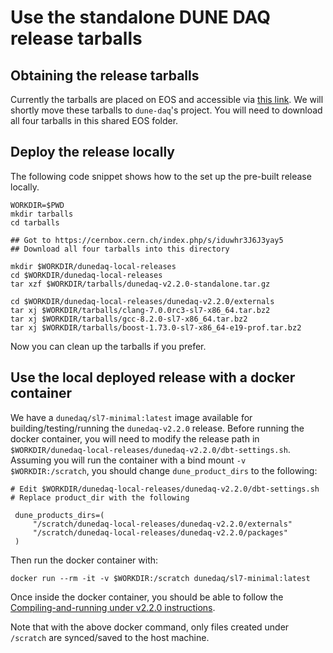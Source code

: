 # Use the standalone DUNE DAQ release tarballs

## Obtaining the release tarballs

Currently the tarballs are placed on EOS and accessible via [this link](https://cernbox.cern.ch/index.php/s/iduwhr3J6J3yay5). We will shortly move these tarballs to `dune-daq`'s project. You will need to download all four tarballs in this shared EOS folder.

## Deploy the release locally

The following code snippet shows how to the set up the pre-built release locally.


```shell
WORKDIR=$PWD
mkdir tarballs
cd tarballs

## Got to https://cernbox.cern.ch/index.php/s/iduwhr3J6J3yay5
## Download all four tarballs into this directory

mkdir $WORKDIR/dunedaq-local-releases
cd $WORKDIR/dunedaq-local-releases
tar xzf $WORKDIR/tarballs/dunedaq-v2.2.0-standalone.tar.gz

cd $WORKDIR/dunedaq-local-releases/dunedaq-v2.2.0/externals
tar xj $WORKDIR/tarballs/clang-7.0.0rc3-sl7-x86_64.tar.bz2
tar xj $WORKDIR/tarballs/gcc-8.2.0-sl7-x86_64.tar.bz2
tar xj $WORKDIR/tarballs/boost-1.73.0-sl7-x86_64-e19-prof.tar.bz2
```

Now you can clean up the tarballs if you prefer.


## Use the local deployed release with a docker container

We have a `dunedaq/sl7-minimal:latest` image available for building/testing/running the `dunedaq-v2.2.0` release. Before running the docker container, you will need to modify the release path in `$WORKDIR/dunedaq-local-releases/dunedaq-v2.2.0/dbt-settings.sh`. Assuming you will run the container with a bind mount `-v $WORKDIR:/scratch`, you should change `dune_product_dirs` to the following:


```shell
# Edit $WORKDIR/dunedaq-local-releases/dunedaq-v2.2.0/dbt-settings.sh
# Replace product_dir with the following

 dune_products_dirs=(
     "/scratch/dunedaq-local-releases/dunedaq-v2.2.0/externals"
     "/scratch/dunedaq-local-releases/dunedaq-v2.2.0/packages"
 )
```

Then run the docker container with:
```shell
docker run --rm -it -v $WORKDIR:/scratch dunedaq/sl7-minimal:latest
```

Once inside the docker container, you should be able to follow the [Compiling-and-running under v2.2.0 instructions](https://github.com/DUNE-DAQ/appfwk/wiki/Compiling-and-running-under-v2.2.0).

Note that with the above docker command, only files created under `/scratch` are synced/saved to the host machine.





